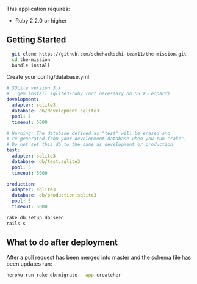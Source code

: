 This application requires:

- Ruby 2.2.0 or higher

## Getting Started

``` bash
  git clone https://github.com/schehackschi-team11/the-mission.git
  cd the-mission
  bundle install
```

Create your config/database.yml

``` yml
# SQLite version 3.x
#   gem install sqlite3-ruby (not necessary on OS X Leopard)
development:
  adapter: sqlite3
  database: db/development.sqlite3
  pool: 5
  timeout: 5000

# Warning: The database defined as "test" will be erased and
# re-generated from your development database when you run "rake".
# Do not set this db to the same as development or production.
test:
  adapter: sqlite3
  database: db/test.sqlite3
  pool: 5
  timeout: 5000

production:
  adapter: sqlite3
  database: db/production.sqlite3
  pool: 5
  timeout: 5000
```


``` bash
rake db:setup db:seed
rails s
```

## What to do after deployment

After a pull request has been merged into master and the schema file has been updates run:

``` bash
heroku run rake db:migrate --app createher
```
